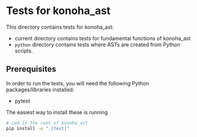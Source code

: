 # Tests for konoha_ast

This directory contains tests for konoha_ast:

- current directory contains tests for fundamental functions of konoha_ast
- `python` directory contains tests where ASTs are created from Python scripts.

## Prerequisites

In order to run the tests, you will need the following Python packages/libraries installed:

- pytest

The easiest way to install these is running

```bash
# cwd is the root of konoha_ast
pip install -e ".[test]"
```
